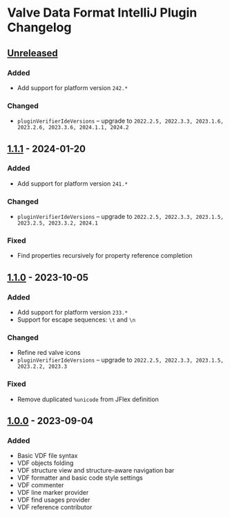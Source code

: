 <!-- Keep a Changelog guide -> https://keepachangelog.com -->

# Valve Data Format IntelliJ Plugin Changelog

## [Unreleased]

### Added

- Add support for platform version `242.*`

### Changed

- `pluginVerifierIdeVersions` – upgrade to `2022.2.5, 2022.3.3, 2023.1.6, 2023.2.6, 2023.3.6, 2024.1.1, 2024.2`

## [1.1.1] - 2024-01-20

### Added

- Add support for platform version `241.*`

### Changed

- `pluginVerifierIdeVersions` – upgrade to `2022.2.5, 2022.3.3, 2023.1.5, 2023.2.5, 2023.3.2, 2024.1`

### Fixed

- Find properties recursively for property reference completion

## [1.1.0] - 2023-10-05

### Added

- Add support for platform version `233.*`
- Support for escape sequences: `\t` and `\n`

### Changed

- Refine red valve icons
- `pluginVerifierIdeVersions` – upgrade to `2022.2.5, 2022.3.3, 2023.1.5, 2023.2.2, 2023.3`

### Fixed

- Remove duplicated `%unicode` from JFlex definition

## [1.0.0] - 2023-09-04

### Added

- Basic VDF file syntax
- VDF objects folding
- VDF structure view and structure-aware navigation bar
- VDF formatter and basic code style settings
- VDF commenter
- VDF line marker provider
- VDF find usages provider 
- VDF reference contributor

[Unreleased]: https://github.com/sczerwinski/valve-data-format-intellij-plugin/compare/v1.1.1...main
[1.1.1]: https://github.com/sczerwinski/valve-data-format-intellij-plugin/compare/v1.1.0...v1.1.1
[1.1.0]: https://github.com/sczerwinski/valve-data-format-intellij-plugin/compare/v1.0.0...v1.1.0
[1.0.0]: https://github.com/sczerwinski/valve-data-format-intellij-plugin/releases/tag/v1.0.0
